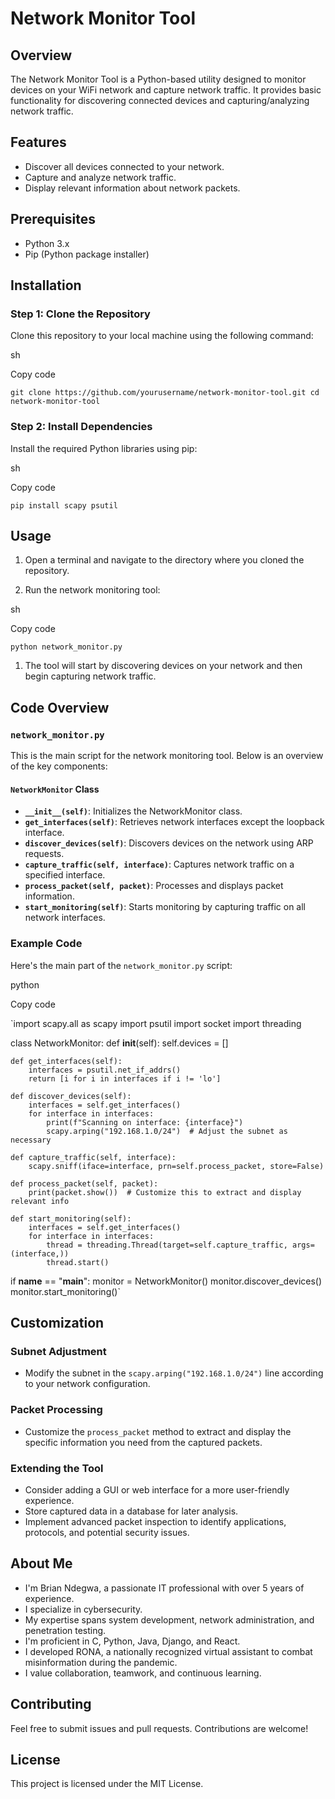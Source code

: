 Network Monitor Tool
====================

Overview
--------

The Network Monitor Tool is a Python-based utility designed to monitor devices on your WiFi network and capture network traffic. It provides basic functionality for discovering connected devices and capturing/analyzing network traffic.

Features
--------

-   Discover all devices connected to your network.
-   Capture and analyze network traffic.
-   Display relevant information about network packets.

Prerequisites
-------------

-   Python 3.x
-   Pip (Python package installer)

Installation
------------

### Step 1: Clone the Repository

Clone this repository to your local machine using the following command:

sh

Copy code

`git clone https://github.com/yourusername/network-monitor-tool.git
cd network-monitor-tool`

### Step 2: Install Dependencies

Install the required Python libraries using pip:

sh

Copy code

`pip install scapy psutil`

Usage
-----

1.  Open a terminal and navigate to the directory where you cloned the repository.

2.  Run the network monitoring tool:

sh

Copy code

`python network_monitor.py`

1.  The tool will start by discovering devices on your network and then begin capturing network traffic.

Code Overview
-------------

### `network_monitor.py`

This is the main script for the network monitoring tool. Below is an overview of the key components:

#### `NetworkMonitor` Class

-   **`__init__(self)`**: Initializes the NetworkMonitor class.
-   **`get_interfaces(self)`**: Retrieves network interfaces except the loopback interface.
-   **`discover_devices(self)`**: Discovers devices on the network using ARP requests.
-   **`capture_traffic(self, interface)`**: Captures network traffic on a specified interface.
-   **`process_packet(self, packet)`**: Processes and displays packet information.
-   **`start_monitoring(self)`**: Starts monitoring by capturing traffic on all network interfaces.

### Example Code

Here's the main part of the `network_monitor.py` script:

python

Copy code

`import scapy.all as scapy
import psutil
import socket
import threading

class NetworkMonitor:
    def __init__(self):
        self.devices = []

    def get_interfaces(self):
        interfaces = psutil.net_if_addrs()
        return [i for i in interfaces if i != 'lo']

    def discover_devices(self):
        interfaces = self.get_interfaces()
        for interface in interfaces:
            print(f"Scanning on interface: {interface}")
            scapy.arping("192.168.1.0/24")  # Adjust the subnet as necessary

    def capture_traffic(self, interface):
        scapy.sniff(iface=interface, prn=self.process_packet, store=False)

    def process_packet(self, packet):
        print(packet.show())  # Customize this to extract and display relevant info

    def start_monitoring(self):
        interfaces = self.get_interfaces()
        for interface in interfaces:
            thread = threading.Thread(target=self.capture_traffic, args=(interface,))
            thread.start()

if __name__ == "__main__":
    monitor = NetworkMonitor()
    monitor.discover_devices()
    monitor.start_monitoring()`

Customization
-------------

### Subnet Adjustment

-   Modify the subnet in the `scapy.arping("192.168.1.0/24")` line according to your network configuration.

### Packet Processing

-   Customize the `process_packet` method to extract and display the specific information you need from the captured packets.

### Extending the Tool

-   Consider adding a GUI or web interface for a more user-friendly experience.
-   Store captured data in a database for later analysis.
-   Implement advanced packet inspection to identify applications, protocols, and potential security issues.

About Me
------------
- I'm Brian Ndegwa, a passionate IT professional with over 5 years of experience.
- I specialize in cybersecurity.
- My expertise spans system development, network administration, and penetration testing.
- I'm proficient in C, Python, Java, Django, and React.
- I developed RONA, a nationally recognized virtual assistant to combat misinformation during the pandemic.
- I value collaboration, teamwork, and continuous learning.

Contributing
------------

Feel free to submit issues and pull requests. Contributions are welcome!

License
-------

This project is licensed under the MIT License.
